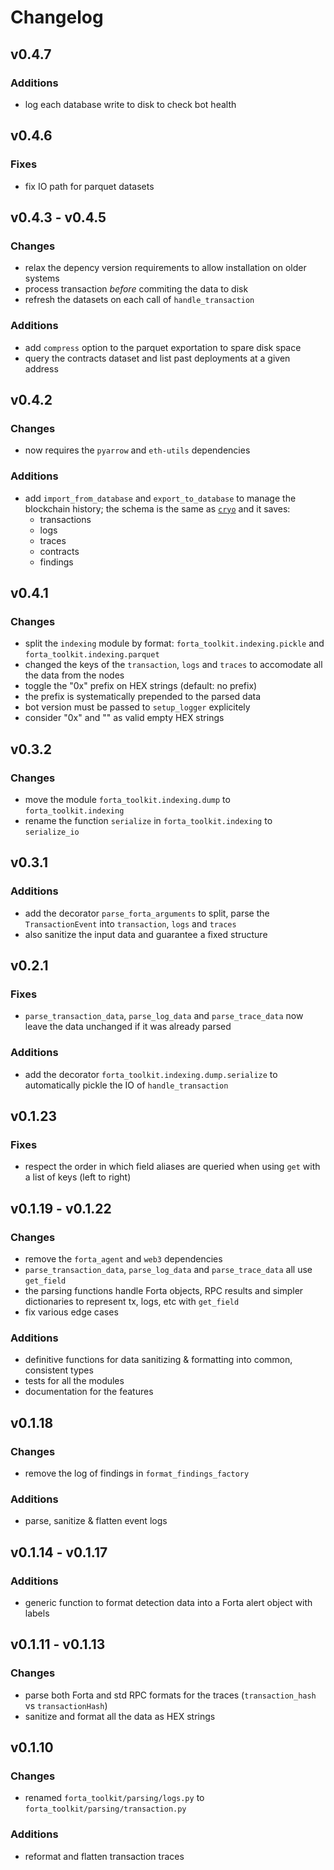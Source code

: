 # Changelog

## v0.4.7

### Additions

- log each database write to disk to check bot health

## v0.4.6

### Fixes

- fix IO path for parquet datasets

## v0.4.3 - v0.4.5

### Changes

- relax the depency version requirements to allow installation on older systems
- process transaction *before* commiting the data to disk
- refresh the datasets on each call of `handle_transaction`

### Additions

- add `compress` option to the parquet exportation to spare disk space
- query the contracts dataset and list past deployments at a given address

## v0.4.2

### Changes

- now requires the `pyarrow` and `eth-utils` dependencies

### Additions

- add `import_from_database` and `export_to_database` to manage the blockchain history; the schema is the same as [`cryo`][github-cryo] and it saves:
  - transactions
  - logs
  - traces
  - contracts
  - findings

## v0.4.1

### Changes

- split the `indexing` module by format: `forta_toolkit.indexing.pickle` and `forta_toolkit.indexing.parquet`
- changed the keys of the `transaction`, `logs` and `traces` to accomodate all the data from the nodes
- toggle the "0x" prefix on HEX strings (default: no prefix)
- the prefix is systematically prepended to the parsed data
- bot version must be passed to `setup_logger` explicitely
- consider "0x" and "" as valid empty HEX strings

## v0.3.2

### Changes

- move the module `forta_toolkit.indexing.dump` to `forta_toolkit.indexing`
- rename the function `serialize` in `forta_toolkit.indexing` to `serialize_io`

## v0.3.1

### Additions

- add the decorator `parse_forta_arguments` to split, parse the `TransactionEvent` into `transaction`, `logs` and `traces`
- also sanitize the input data and guarantee a fixed structure

## v0.2.1

### Fixes

- `parse_transaction_data`, `parse_log_data` and `parse_trace_data` now leave the data unchanged if it was already parsed

### Additions

- add the decorator `forta_toolkit.indexing.dump.serialize` to automatically pickle the IO of `handle_transaction`

## v0.1.23

### Fixes

- respect the order in which field aliases are queried when using `get` with a list of keys (left to right)

## v0.1.19 - v0.1.22

### Changes

- remove the `forta_agent` and `web3` dependencies
- `parse_transaction_data`, `parse_log_data` and `parse_trace_data` all use `get_field`
- the parsing functions handle Forta objects, RPC results and simpler dictionaries to represent tx, logs, etc with `get_field`
- fix various edge cases

### Additions

- definitive functions for data sanitizing & formatting into common, consistent types
- tests for all the modules
- documentation for the features

## v0.1.18

### Changes

- remove the log of findings in `format_findings_factory`

### Additions

- parse, sanitize & flatten event logs

## v0.1.14 - v0.1.17

### Additions

- generic function to format detection data into a Forta alert object with labels

## v0.1.11 - v0.1.13

### Changes

- parse both Forta and std RPC formats for the traces (`transaction_hash` vs `transactionHash`)
- sanitize and format all the data as HEX strings

## v0.1.10

### Changes

- renamed `forta_toolkit/parsing/logs.py` to `forta_toolkit/parsing/transaction.py`

### Additions

- reformat and flatten transaction traces

[github-cryo]: https://github.com/paradigmxyz/cryo
